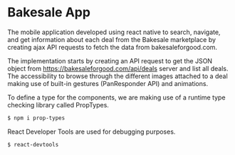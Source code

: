 # Bakesale App

The mobile application developed using react native to search, navigate, and get information about each deal from the Bakesale marketplace by creating ajax API requests to fetch the data from bakesaleforgood.com. 

The implementation starts by creating an API request to get the JSON object from https://bakesaleforgood.com/api/deals server and list all deals. The accessibility to browse through the different images attached to a deal making use of built-in gestures (PanResponder API) and animations.

To define a type for the components, we are making use of a runtime type checking library called PropTypes.
```bash
$ npm i prop-types
```

React Developer Tools are used for debugging purposes.
```
$ react-devtools
```

